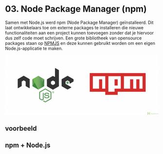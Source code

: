 # 03. Node Package Manager \(npm\)

Samen met Node.js werd npm \(Node Package Manager\) geïnstalleerd. Dit laat ontwikkelaars toe om externe packages te installeren die nieuwe functionaliteiten aan een project kunnen toevoegen zonder dat je hiervoor dus zelf code moet schrijven. Een grote bibliotheek van opensource packages staan op [NPMJS](https://www.npmjs.com/) en deze kunnen gebruikt worden om een eigen Node.js-applicatie te maken.

![](../.gitbook/assets/npm.png)

## voorbeeld





## npm + Node.js

